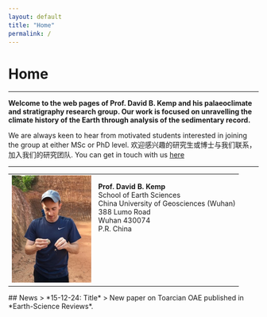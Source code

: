 ```yaml
---
layout: default
title: "Home"
permalink: /
---
```


# Home
* * *
<b>Welcome to the web pages of Prof. David B. Kemp and his palaeoclimate and stratigraphy research group. Our work is focused on unravelling the climate history of the Earth through analysis of the sedimentary record. </b>

We are always keen to hear from motivated students interested in joining the group at either MSc or PhD level. 欢迎感兴趣的研究生或博士与我们联系，加入我们的研究团队. You can get in touch with us [here](mailto:davidkemp@cug.edu.cn)
* * *
<table>
    <tr>
        <td>
            <img src="/images/photo.jpeg" alt="David B. Kemp" style="width:160px;height:216px;">
        </td>
        <td valign="top">
            <p><b>Prof. David B. Kemp</b><br>School of Earth Sciences<br>China University of Geosciences (Wuhan)<br>388 Lumo Road<br>Wuhan 430074<br>P.R. China</p>
        </td>
    </tr>
</table>
## News
> *15-12-24: Title*
> New paper on Toarcian OAE published in *Earth-Science Reviews*.


